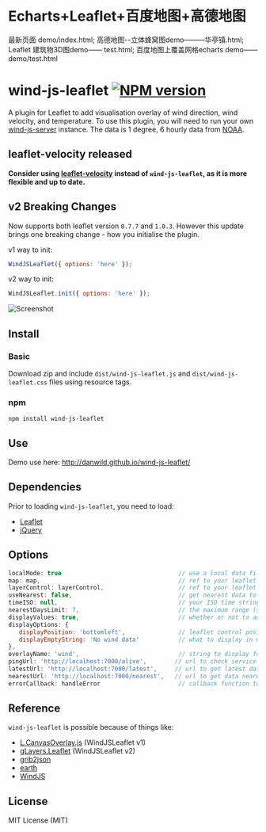 #  Echarts+Leaflet+百度地图+高德地图
最新页面  demo/index.html;
高德地图--立体蜂窝图demo———华亭镇.html;
Leaflet 建筑物3D图demo—— test.html;
百度地图上覆盖网格echarts  demo—— demo/test.html

# wind-js-leaflet [![NPM version][npm-image]][npm-url]
A plugin for Leaflet to add visualisation overlay of wind direction, wind velocity, and temperature.
To use this plugin, you will need to run your own [wind-js-server](https://github.com/danwild/wind-js-server) instance.
The data is 1 degree, 6 hourly data from [NOAA](http://nomads.ncep.noaa.gov/).

## leaflet-velocity released
**Consider using [leaflet-velocity](https://github.com/danwild/leaflet-velocity) instead of `wind-js-leaflet`, as it is more flexible and up to date.**

## v2 Breaking Changes
Now supports both leaflet version `0.7.7` and `1.0.3`.
However this update brings one breaking change - how you initialise the plugin.

v1 way to init: 
```javascript
WindJSLeaflet({ options: 'here' });
```
v2 way to init: 
```javascript
WindJSLeaflet.init({ options: 'here' });
```

![Screenshot](/screenshots/wind.gif?raw=true)

## Install

### Basic
Download zip and include `dist/wind-js-leaflet.js` and `dist/wind-js-leaflet.css` files using resource tags.

### npm
`npm install wind-js-leaflet`

## Use
Demo use here: http://danwild.github.io/wind-js-leaflet/

## Dependencies
Prior to loading `wind-js-leaflet`, you need to load:
- [Leaflet](leafletjs.com)
- [jQuery](https://jquery.com/)

## Options
```javascript
localMode: true                                 // use a local data file to test before hitting a real wind-js-server
map: map,                                       // ref to your leaflet Map
layerControl: layerControl,                     // ref to your leaflet layer control
useNearest: false,                              // get nearest data to your ISO time string
timeISO: null,                                  // your ISO time string, falls back to current time (can also use WindJsLeaflet.setTime(time))
nearestDaysLimit: 7,                            // the maximum range (±) to look for data 
displayValues: true,                            // whether or not to add a mouseover control to display values
displayOptions: {
   displayPosition: 'bottomleft',               // leaflet control position
   displayEmptyString: 'No wind data'           // what to display in mouseover control when no data
},
overlayName: 'wind',                            // string to display for the overlay in your layer control
pingUrl: 'http://localhost:7000/alive',        // url to check service availability
latestUrl: 'http://localhost:7000/latest',     // url to get latest data with no required params   
nearestUrl: 'http://localhost:7000/nearest',   // url to get data nearest a specified time ISO
errorCallback: handleError                      // callback function to get called on error
```

## Reference
`wind-js-leaflet` is possible because of things like:
- [L.CanvasOverlay.js](https://gist.github.com/Sumbera/11114288) (WindJSLeaflet v1)
- [gLayers.Leaflet](https://github.com/Sumbera/gLayers.Leaflet) (WindJSLeaflet v2)
- [grib2json](https://github.com/cambecc/grib2json)
- [earth](https://github.com/cambecc/earth)
- [WindJS](https://github.com/Esri/wind-js)

## License
MIT License (MIT)

[npm-image]: https://badge.fury.io/js/wind-js-leaflet.svg
[npm-url]: https://www.npmjs.com/package/wind-js-leaflet

